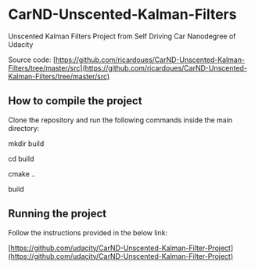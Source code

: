 # CarND-Unscented-Kalman-Filters
 Unscented Kalman Filters Project from Self Driving Car Nanodegree of Udacity 
 
 Source code: [https://github.com/ricardoues/CarND-Unscented-Kalman-Filters/tree/master/src](https://github.com/ricardoues/CarND-Unscented-Kalman-Filters/tree/master/src)

## How to compile the project
Clone the repository and run the following commands inside the main directory: 

mkdir build 

cd build 

cmake ..

build 

## Running the project 
Follow the instructions provided in the below link: 

[https://github.com/udacity/CarND-Unscented-Kalman-Filter-Project](https://github.com/udacity/CarND-Unscented-Kalman-Filter-Project)

